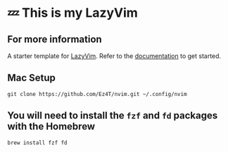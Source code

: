 # 💤 This is my LazyVim

## For more information
A starter template for [LazyVim](https://github.com/LazyVim/LazyVim).
Refer to the [documentation](https://lazyvim.github.io/installation) to get started.

## Mac Setup
```
git clone https://github.com/Ez4T/nvim.git ~/.config/nvim
```

## You will need to install the `fzf` and `fd` packages with the Homebrew 
```
brew install fzf fd
```
